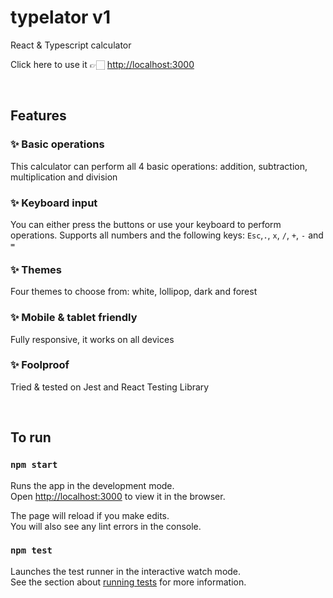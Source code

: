 # typelator v1

React & Typescript calculator

Click here to use it 👉🏻 [http://localhost:3000](http://localhost:3000)

<br> 

## Features

### ✨ Basic operations
This calculator can perform all 4 basic operations: addition, subtraction, multiplication and division
### ✨ Keyboard input
You can either press the buttons or use your keyboard to perform operations. Supports all numbers and the following keys: `Esc`,`.`, `x`, `/`, `+`, `-` and `=`
### ✨ Themes
Four themes to choose from: white, lollipop, dark and forest
### ✨ Mobile & tablet friendly
Fully responsive, it works on all devices
### ✨ Foolproof
Tried & tested on Jest and React Testing Library

<br>

## To run

### `npm start`

Runs the app in the development mode.\
Open [http://localhost:3000](http://localhost:3000) to view it in the browser.

The page will reload if you make edits.\
You will also see any lint errors in the console.

### `npm test`

Launches the test runner in the interactive watch mode.\
See the section about [running tests](https://facebook.github.io/create-react-app/docs/running-tests) for more information.